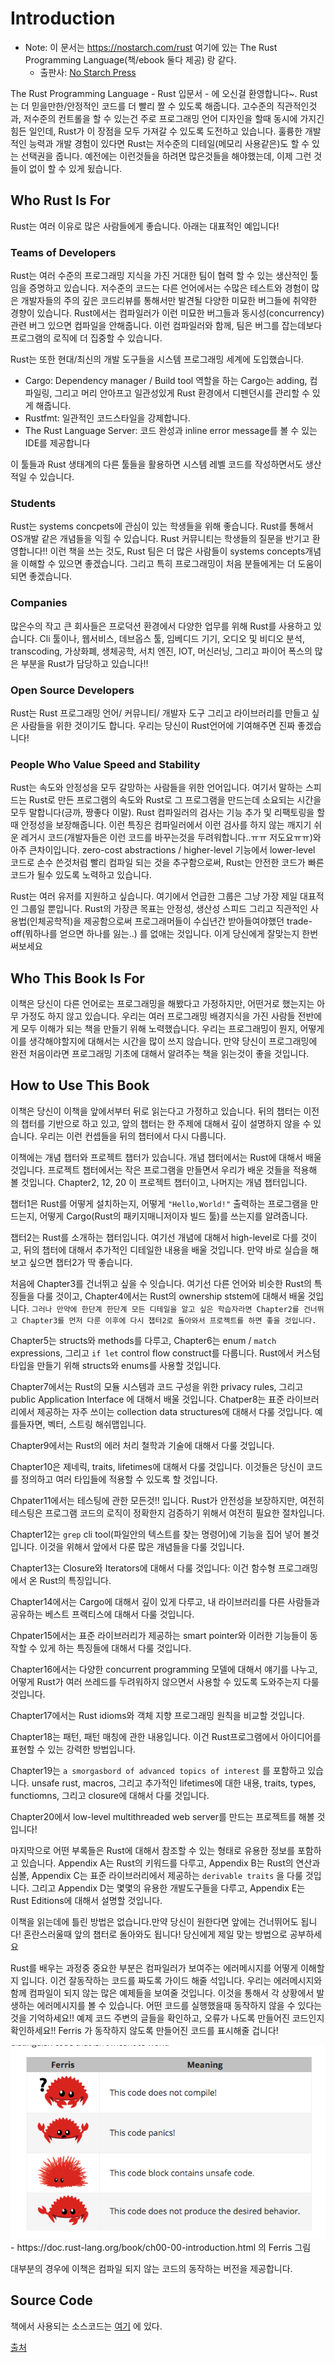 # Introduction

- Note: 이 문서는 https://nostarch.com/rust 여기에 있는 The Rust Programming Language(책/ebook 둘다 제공) 랑 같다. 
    - 출판사: [No Starch Press](https://nostarch.com/)

The Rust Programming Language - Rust 입문서 - 에 오신걸 환영합니다~. Rust는 더 믿을만한/안정적인 코드를 더 빨리 짤 수 있도록 해줍니다. 고수준의 직관적인것과, 저수준의 컨트롤을 할 수 있는건 주로 프로그래밍 언어 디자인을 할때 동시에 가지긴 힘든 일인데, Rust가 이 장점을 모두 가져갈 수 있도록 도전하고 있습니다. 훌륭한 개발적인 능력과 개발 경험이 있다면 Rust는 저수준의 디테일(메모리 사용같은)도 할 수 있는 선택권을 줍니다. 예전에는 이런것들을 하려면 많은것들을 해야했는데, 이제 그런 것들이 없이 할 수 있게 됬습니다. 


## Who Rust Is For

Rust는 여러 이유로 많은 사람들에게 좋습니다. 아래는 대표적인 예입니다!

### Teams of Developers

Rust는 여러 수준의 프로그래밍 지식을 가진 거대한 팀이 협력 할 수 있는 생산적인 툴임을 증명하고 있습니다. 저수준의 코드는 다른 언어에서는 수많은 테스트와 경험이 많은 개발자들의 주의 깊은 코드리뷰를 통해서만 발견될 다양한 미묘한 버그들에 취약한 경향이 있습니다. Rust에서는 컴파일러가 이런 미묘한 버그들과 동시성(concurrency) 관련 버그 있으면 컴파일을 안해줍니다. 이런 컴파일러와 함께, 팀은 버그를 잡는데보다 프로그램의 로직에 더 집중할 수 있습니다. 

Rust는 또한 현대/최신의 개발 도구들을 시스템 프로그래밍 세계에 도입했습니다. 
  * Cargo: Dependency manager / Build tool 역할을 하는 Cargo는 adding, 컴파일링, 그리고 머리 안아프고 일관성있게 Rust 환경에서 디펜던시를 관리할 수 있게 해줍니다. 
  * Rustfmt: 일관적인 코드스타일을 강제합니다. 
  * The Rust Language Server: 코드 완성과 inline error message를 볼 수 있는 IDE를 제공합니다

이 툴들과 Rust 생태계의 다른 툴들을 활용하면 시스템 레벨 코드를 작성하면서도 생산적일 수 있습니다. 

### Students

Rust는 systems concpets에 관심이 있는 학생들을 위해 좋습니다. Rust를 통해서 OS개발 같은 개념들을 익힐 수 있습니다. Rust 커뮤니티는 학생들의 질문을 반기고 환영합니다!! 이런 책을 쓰는 것도, Rust 팀은 더 많은 사람들이 systems concepts개념을 이해할 수 있으면 좋겠습니다. 그리고 특히 프로그래밍이 처음 분들에게는 더 도움이 되면 좋겠습니다.  


### Companies

많은수의 작고 큰 회사들은 프로덕션 환경에서 다양한 업무를 위해 Rust를 사용하고 있습니다. Cli 툴이나, 웹서비스, 데브옵스 툴, 임베디드 기기, 오디오 및 비디오 분석, transcoding, 가상화폐, 생체공학, 서치 엔진, IOT, 머신러닝, 그리고 파이어 폭스의 많은 부분을 Rust가 담당하고 있습니다!!


### Open Source Developers

Rust는 Rust 프로그래밍 언어/ 커뮤니티/ 개발자 도구 그리고 라이브러리를 만들고 싶은 사람들을 위한 것이기도 합니다. 우리는 당신이 Rust언어에 기여해주면 진짜 좋겠습니다!


### People Who Value Speed and Stability
Rust는 속도와 안정성을 모두 갈망하는 사람들을 위한 언어입니다. 여기서 말하는 스피드는 Rust로 만든 프로그램의 속도와 Rust로 그 프로그램을 만드는데 소요되는 시간을 모두 말합니다(긍까, 짱좋다 이말). Rust 컴파일러의 검사는 기능 추가 및 리팩토링을 할때 안정성을 보장해줍니다. 이런 특징은 컴파일러에서 이런 검사를 하지 않는 깨지기 쉬운 레거시 코드(개발자들은 이런 코드를 바꾸는것을 두려워합니다..ㅠㅠ 저도요ㅠㅠ)와 아주 큰차이입니다. zero-cost abstractions / higher-level 기능에서 lower-level 코드로 손수 쓴것처럼 빨리 컴파일 되는 것을 추구함으로써, Rust는 안전한 코드가 빠른 코드가 될수 있도록 노력하고 있습니다. 



Rust는 여러 유저를 지원하고 싶습니다. 여기에서 언급한 그룹은 그냥 가장 제일 대표적인 그룹일 뿐입니다. Rust의 가장큰 목표는 안정성, 생산성 스피드 그리고 직관적인 사용법(인체공학적)을 제공함으로써 프로그래머들이 수십년간 받아들여야했던 trade-off(뭐하나를 얻으면 하나를 잃는..) 를 없애는 것입니다. 이게 당신에게 잘맞는지 한번 써보세요


## Who This Book Is For

이책은 당신이 다른 언어로는 프로그래밍을 해봤다고 가정하지만, 어떤거로 했는지는 아무 가정도 하지 않고 있습니다. 우리는 여러 프로그래밍 배경지식을 가진 사람들 전반에게 모두 이해가 되는 책을 만들기 위해 노력했습니다. 우리는 프로그래밍이 뭔지, 어떻게 이를 생각해야할지에 대해서는 시간을 많이 쓰지 않습니다. 만약 당신이 프로그래밍에 완전 처음이라면 프로그래밍 기초에 대해서 알려주는 책을 읽는것이 좋을 것입니다. 

## How to Use This Book

이책은 당신이 이책을 앞에서부터 뒤로 읽는다고 가정하고 있습니다. 뒤의 챕터는 이전의 챕터를 기반으로 하고 있고, 앞의 챕터는 한 주제에 대해서 깊이 설명하지 않을 수 있습니다. 우리는 이런 컨셉들을 뒤의 챕터에서 다시 다룹니다. 

이책에는 개념 챕터와 프로젝트 챕터가 있습니다. 개념 챕터에서는 Rust에 대해서 배울 것입니다. 프로젝트 챕터에서는 작은 프로그램을 만들면서 우리가 배운 것들을 적용해 볼 것입니다. Chapter2, 12, 20 이 프로젝트 챕터이고, 나머지는 개념 챕터입니다. 

챕터1은 Rust를 어떻게 설치하는지, 어떻게 `"Hello,World!"` 출력하는 프로그램을 만드는지, 어떻게 Cargo(Rust의 패키지매니저이자 빌드 툴)를 쓰는지를 알려줍니다. 

챕터2는 Rust를 소개하는 챕터입니다. 여기선 개념에 대해서 high-level로 다를 것이고, 뒤의 챕터에 대해서 추가적인 디테일한 내용을 배울 것입니다. 만약 바로 실습을 해보고 싶으면 챕터2가 딱 좋습니다. 

처음에 Chapter3를 건너뛰고 싶을 수 잇습니다. 여기선 다른 언어와 비슷한 Rust의 특징들을 다룰 것이고, Chapter4에서는 Rust의 ownership ststem에 대해서 배울 것입니다. `그러나 만약에 한단계 한단계 모든 디테일을 알고 싶은 학습자라면 Chapter2를 건너뛰고 Chapter3를 먼저 다룬 이후에 다시 챕터2로 돌아와서 프로젝트를 하면 좋을 것입니다.`

Chapter5는 structs와 methods를 다루고, Chapter6는 enum / `match` expressions, 그리고 `if let` control flow construct를 다룹니다. Rust에서 커스텀 타입을 만들기 위해 structs와 enums를 사용할 것입니다. 

Chapter7에서는 Rust의 모듈 시스템과 코드 구성을 위한 privacy rules, 그리고 public Application Interface 에 대해서 배울 것입니다. Chatper8는 표준 라이브러리에서 제공하는 자주 쓰이는 collection data structures에 대해서 다룰 것입니다. 예를들자면, 벡터, 스트링 해쉬맵입니다. 

Chapter9에서는 Rust의 에러 처리 철학과 기술에 대해서 다룰 것입니다. 

Chapter10은 제네릭, traits, lifetimes에 대해서 다룰 것입니다. 이것들은 당신이 코드를 정의하고 여러 타입들에 적용할 수 있도록 할 것입니다. 

Chpater11에서는 테스팅에 관한 모든것!! 입니다. Rust가 안전성을 보장하지만, 여전히 테스팅은 프로그램 코드의 로직이 정확한지 검증하기 위해서 여전히 필요한 절차입니다.

Chapter12는 `grep` cli tool(파일안의 텍스트를 찾는 명령어)에 기능을 집어 넣어 볼것입니다. 이것을 위해서 앞에서 다룬 많은 개념들을 다룰 것입니다. 

Chapter13는 Closure와 Iterators에 대해서 다룰 것입니다: 이건 함수형 프로그래밍에서 온 Rust의 특징입니다. 

Chapter14에서는 Cargo에 대해서 깊이 있게 다루고, 내 라이브러리를 다른 사람들과 공유하는 베스트 프랙티스에 대해서 다룰 것입니다. 

Chpater15에서는 표준 라이브러리가 제공하는 smart pointer와 이러한 기능들이 동작할 수 있게 하는 특징들에 대해서 다룰 것입니다. 

Chapter16에서는 다양한 concurrent programming 모델에 대해서 얘기를 나누고, 어떻게 Rust가 여러 쓰레드를 두려워하지 않으면서 사용할 수 있도록 도와주는지 다룰 것입니다. 

Chapter17에서는 Rust idioms와 객체 지향 프로그래밍 원칙을 비교할 것입니다. 

Chapter18는 패턴, 패턴 매칭에 관한 내용입니다. 이건 Rust프로그램에서 아이디어를 표현할 수 있는 강력한 방법입니다. 

Chapter19는 `a smorgasbord of advanced topics of interest` 를 포함하고 있습니다. unsafe rust, macros, 그리고 추가적인 lifetimes에 대한 내용, traits, types, functiomns, 그리고 closure에 대해서 다룰 것입니다. 

Chapter20에서 low-level multithreaded web server를 만드는 프로젝트를 해볼 것입니다!

마지막으로 어떤 부록들은 Rust에 대해서 참조할 수 있는 형태로 유용한 정보를 포함하고 있습니다. Appendix A는 Rust의 키워드를 다루고, Appendix B는 Rust의 연산과 심볼, Appendix C는 표준 라이브러리에서 제공하는 `derivable traits` 을 다룰 것입니다. 그리고 Appendix D는 몇몇의 유용한 개발도구들을 다루고, Appendix E는 Rust Editions에 대해서 설명할 것입니다. 

이책을 읽는데에 틀린 방법은 없습니다.만약 당신이 원한다면 앞에는 건너뛰어도 됩니다! 혼란스러울때 앞의 챕터로 돌아와도 됩니다! 당신에게 제일 맞는 방법으로 공부하세요

Rust를 배우는 과정중 중요한 부분은 컴파일러가 보여주는 에러메시지를 어떻게 이해할지 입니다. 이건 잘동작하는 코드를 짜도록 가이드 해줄 석입니다. 우리는 에러메시지와 함께 컴파일이 되지 않는 많은 예제들을 보여줄 것입니다. 이것을 통해서 각 상황에서 발생하는 에러메시지를 볼 수 있습니다. 어떤 코드를 실행했을때 동작하지 않을 수 있다는 것을 기억하세요!! 예제 코드 주변의 글들을 확인하고, 오류가 나도록 만들어진 코드인지 확인하세요!! Ferris 가 동작하지 않도록 만들어진 코드를 표시해줄 겁니다!

<img src="./assets/1.png">
- https://doc.rust-lang.org/book/ch00-00-introduction.html 의 Ferris 그림


대부분의 경우에 이책은 컴파일 되지 않는 코드의 동작하는 버전을 제공합니다. 


## Source Code
책에서 사용되는 소스코드는 [여기](https://github.com/rust-lang/book/tree/master/src) 에 있다. 


[출처](https://doc.rust-lang.org/book/ch00-00-introduction.html)